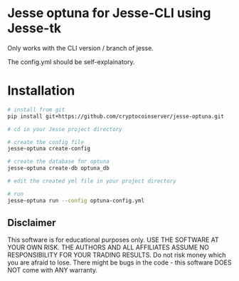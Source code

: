 # Jesse optuna for Jesse-CLI using Jesse-tk

Only works with the CLI version / branch of jesse.

The config.yml should be self-explainatory.

# Installation

```sh
# install from git
pip install git+https://github.com/cryptocoinserver/jesse-optuna.git

# cd in your Jesse project directory

# create the config file
jesse-optuna create-config

# create the database for optuna 
jesse-optuna create-db optuna_db

# edit the created yml file in your project directory 

# run
jesse-optuna run --config optuna-config.yml

```


## Disclaimer
This software is for educational purposes only. USE THE SOFTWARE AT YOUR OWN RISK. THE AUTHORS AND ALL AFFILIATES ASSUME NO RESPONSIBILITY FOR YOUR TRADING RESULTS. Do not risk money which you are afraid to lose. There might be bugs in the code - this software DOES NOT come with ANY warranty.
